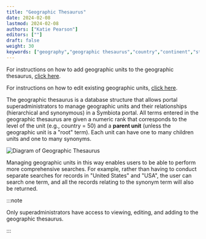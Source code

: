 ```yaml
---
title: "Geographic Thesaurus"
date: 2024-02-08
lastmod: 2024-02-08
authors: ["Katie Pearson"]
editors: [""]
draft: false
weight: 30
keywords: ["geography","geographic thesaurus","country","continent","state","province","county","municipality"]
---
```


For instructions on how to add geographic units to the geographic thesaurus, [click here](/docs/Portal_Manager_Guide/Geographic_Thesaurus/adding_geographic_units).

For instructions on how to edit existing geographic units, [click here](/docs/Portal_Manager_Guide/Geographic_Thesaurus/editing_geographic_thesaurus).

The geographic thesaurus is a database structure that allows portal superadministrators to manage geographic units and their relationships (hierarchical and synonymous) in a Symbiota portal. All terms entered in the geographic thesaurus are given a numeric rank that corresponds to the level of the unit (e.g., country = 50) and a **parent unit** (unless the geographic unit is a "root" term). Each unit can have one to many children units and one to many synonyms.

![Diagram of Geographic Thesaurus](/img/GeothesaurusModel.jpg)

Managing geographic units in this way enables users to be able to perform more comprehensive searches. For example, rather than having to conduct separate searches for records in "United States" and "USA", the user can search one term, and all the records relating to the synonym term will also be returned.

:::note

Only superadministrators have access to viewing, editing, and adding to the geographic thesaurus.

:::